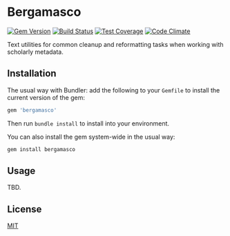 # Bergamasco

[![Gem Version](https://badge.fury.io/rb/bergamasco.svg)](https://badge.fury.io/rb/bergamasco)
[![Build Status](https://travis-ci.org/datacite/bergamasco.svg?branch=master)](https://travis-ci.org/datacite/bergamasco)
[![Test Coverage](https://codeclimate.com/github/datacite/bergamasco/badges/coverage.svg)](https://codeclimate.com/github/datacite/bergamasco/coverage)
[![Code Climate](https://codeclimate.com/github/datacite/bergamasco/badges/gpa.svg)](https://codeclimate.com/github/datacite/bergamasco)

Text utilities for common cleanup and reformatting tasks when working with scholarly metadata.

## Installation

The usual way with Bundler: add the following to your `Gemfile` to install the current version of the gem:

```ruby
gem 'bergamasco'
```

Then run `bundle install` to install into your environment.

You can also install the gem system-wide in the usual way:

```bash
gem install bergamasco
```

## Usage

TBD.

## License

[MIT](license.md)
